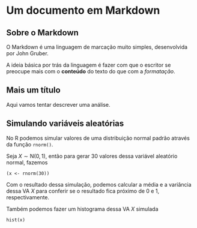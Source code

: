 # Um documento em Markdown

## Sobre o Markdown

O Markdown é uma linguagem de marcação muito simples, desenvolvida por
John Gruber.

A ideia básica por trás da linguagem é fazer com que o escritor se
preocupe mais com o **conteúdo** do texto do que com a *formatação*.

## Mais um título

Aqui vamos tentar descrever uma análise.

## Simulando variáveis aleatórias

No R podemos simular valores de uma distribuição normal padrão através
da função `rnorm()`.

Seja $X \sim \text{N}(0,1)$, então para gerar 30 valores dessa variável
aleatório normal, fazemos

```
(x <- rnorm(30))
```

Com o resultado dessa simulação, podemos calcular a média e a variância
dessa VA $X$ para conferir se o resultado fica próximo de 0 e 1,
respectivamente.

Também podemos fazer um histograma dessa VA $X$ simulada

```
hist(x)
```

